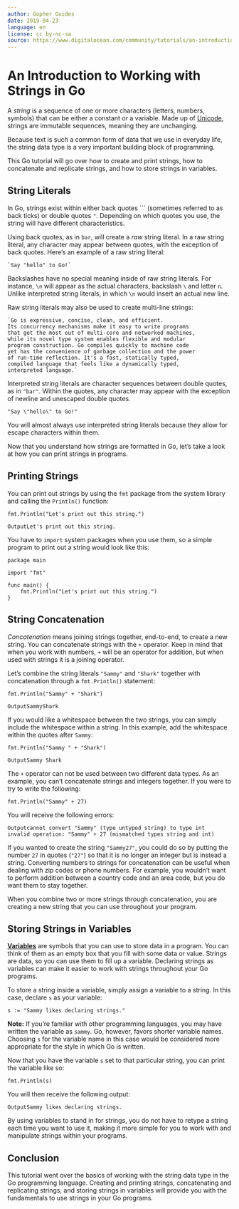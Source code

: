 ```yaml
---
author: Gopher Guides
date: 2019-04-23
language: en
license: cc by-nc-sa
source: https://www.digitalocean.com/community/tutorials/an-introduction-to-working-with-strings-in-go
---
```


# An Introduction to Working with Strings in Go

A _string_ is a sequence of one or more characters (letters, numbers, symbols) that can be either a constant or a variable. Made up of [Unicode](https://unicode.org/), strings are immutable sequences, meaning they are unchanging.

Because text is such a common form of data that we use in everyday life, the string data type is a very important building block of programming.

This Go tutorial will go over how to create and print strings, how to concatenate and replicate strings, and how to store strings in variables.

## String Literals

In Go, strings exist within either back quotes ``` (sometimes referred to as back ticks) or double quotes `"`. Depending on which quotes you use, the string will have different characteristics.

Using back quotes, as in ````bar````, will create a _raw_ string literal. In a raw string literal, any character may appear between quotes, with the exception of back quotes. Here’s an example of a raw string literal:

    `Say "hello" to Go!`

Backslashes have no special meaning inside of raw string literals. For instance, `\n` will appear as the actual characters, backslash `\` and letter `n`. Unlike interpreted string literals, in which `\n` would insert an actual new line.

Raw string literals may also be used to create multi-line strings:

    `Go is expressive, concise, clean, and efficient.
    Its concurrency mechanisms make it easy to write programs
    that get the most out of multi-core and networked machines,
    while its novel type system enables flexible and modular
    program construction. Go compiles quickly to machine code
    yet has the convenience of garbage collection and the power
    of run-time reflection. It's a fast, statically typed,
    compiled language that feels like a dynamically typed,
    interpreted language.`

Interpreted string literals are character sequences between double quotes, as in `"bar"`. Within the quotes, any character may appear with the exception of newline and unescaped double quotes.

    "Say \"hello\" to Go!"

You will almost always use interpreted string literals because they allow for escape characters within them.

Now that you understand how strings are formatted in Go, let’s take a look at how you can print strings in programs.

## Printing Strings

You can print out strings by using the `fmt` package from the system library and calling the `Println()` function:

    fmt.Println("Let's print out this string.")

    OutputLet's print out this string.

You have to `import` system packages when you use them, so a simple program to print out a string would look like this:

    package main
    
    import "fmt"
    
    func main() {
        fmt.Println("Let's print out this string.")
    }

## String Concatenation

_Concatenation_ means joining strings together, end-to-end, to create a new string. You can concatenate strings with the `+` operator. Keep in mind that when you work with numbers, `+` will be an operator for addition, but when used with strings it is a joining operator.

Let’s combine the string literals `"Sammy"` and `"Shark"` together with concatenation through a `fmt.Println()` statement:

    fmt.Println("Sammy" + "Shark")

    OutputSammyShark

If you would like a whitespace between the two strings, you can simply include the whitespace within a string. In this example, add the whitespace within the quotes after `Sammy`:

    fmt.Println("Sammy " + "Shark")

    OutputSammy Shark

The `+` operator can not be used between two different data types. As an example, you can’t concatenate strings and integers together. If you were to try to write the following:

    fmt.Println("Sammy" + 27)

You will receive the following errors:

    Outputcannot convert "Sammy" (type untyped string) to type int
    invalid operation: "Sammy" + 27 (mismatched types string and int)

If you wanted to create the string `"Sammy27"`, you could do so by putting the number `27` in quotes (`"27"`) so that it is no longer an integer but is instead a string. Converting numbers to strings for concatenation can be useful when dealing with zip codes or phone numbers. For example, you wouldn’t want to perform addition between a country code and an area code, but you do want them to stay together.

When you combine two or more strings through concatenation, you are creating a new string that you can use throughout your program.

## Storing Strings in Variables

**[Variables](how-to-use-variables-in-go)** are symbols that you can use to store data in a program. You can think of them as an empty box that you fill with some data or value. Strings are data, so you can use them to fill up a variable. Declaring strings as variables can make it easier to work with strings throughout your Go programs.

To store a string inside a variable, simply assign a variable to a string. In this case, declare `s` as your variable:

    s := "Sammy likes declaring strings."

**Note:** If you’re familiar with other programming languages, you may have written the variable as `sammy`. Go, however, favors shorter variable names. Choosing `s` for the variable name in this case would be considered more appropriate for the style in which Go is written.

Now that you have the variable `s` set to that particular string, you can print the variable like so:

    fmt.Println(s)

You will then receive the following output:

    OutputSammy likes declaring strings.

By using variables to stand in for strings, you do not have to retype a string each time you want to use it, making it more simple for you to work with and manipulate strings within your programs.

## Conclusion

This tutorial went over the basics of working with the string data type in the Go programming language. Creating and printing strings, concatenating and replicating strings, and storing strings in variables will provide you with the fundamentals to use strings in your Go programs.
